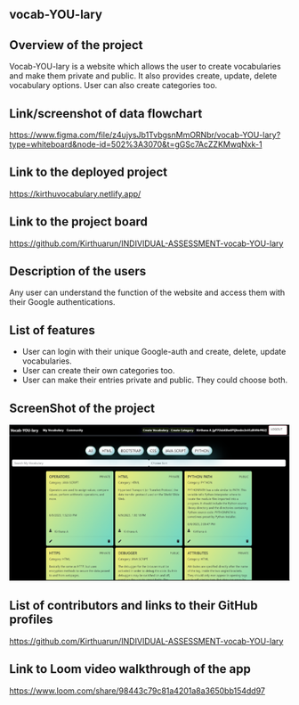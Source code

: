 ## vocab-YOU-lary

## Overview of the project
Vocab-YOU-lary is a website which allows the user to create vocabularies and make them private and public. It also provides create, update, delete vocabulary options. User can also create categories too. 

## Link/screenshot of data flowchart
<https://www.figma.com/file/z4ujysJb1TvbgsnMmORNbr/vocab-YOU-lary?type=whiteboard&node-id=502%3A3070&t=gGSc7AcZZKMwqNxk-1>

## Link to the deployed project
<https://kirthuvocabulary.netlify.app/>


## Link to the project board
<https://github.com/Kirthuarun/INDIVIDUAL-ASSESSMENT-vocab-YOU-lary>


## Description of the users
Any user can understand the function of the website and access them with their Google authentications. 

## List of features
* User can login with their unique Google-auth and create, delete, update vocabularies.
* User can create their own categories too.
* User can make their entries private and public. They could choose both.

## ScreenShot of the project
![Screenshot](VocabprojectScreenshot.png)


## List of contributors and links to their GitHub profiles
<https://github.com/Kirthuarun/INDIVIDUAL-ASSESSMENT-vocab-YOU-lary>

## Link to Loom video walkthrough of the app
<https://www.loom.com/share/98443c79c81a4201a8a3650bb154dd97>